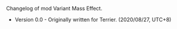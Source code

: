 Changelog of mod Variant Mass Effect.

- Version 0.0 -
Originally written for Terrier. (2020/08/27, UTC+8)
